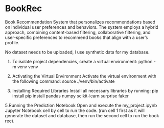 # BookRec
Book Recommendation System that personalizes recommendations based on individual user preferences and behaviors. The system employs a hybrid approach, combining content-based filtering, collaborative filtering, and user-specific preferences to recommend books that align with a user’s profile. 

No dataset needs to be uploaded, I use synthetic data for my database.

1. To isolate project dependencies, create a virtual environment:
python -m venv venv

2. Activating the Virtual Environment
Activate the virtual environment with the following command:
source ./venv/bin/activate

4. Installing Required Libraries
Install all necessary libraries by running:
pip install pip install pandas numpy scikit-learn surprise faker

5.Running the Prediction Notebook
Open and execute the my_project.ipynb Jupyter Notebook cell by cell to run the code. (run cell 1 first as it will generate the dataset and database, then run the second cell to run the book rec).

